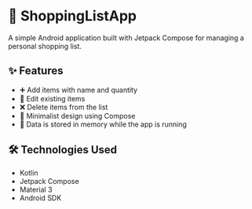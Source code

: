 # 🛒 ShoppingListApp

A simple Android application built with Jetpack Compose for managing a personal shopping list.

## ✨ Features

- ➕ Add items with name and quantity
- 📝 Edit existing items
- ❌ Delete items from the list
- 🎨 Minimalist design using Compose
- 💾 Data is stored in memory while the app is running

## 🛠️ Technologies Used

- Kotlin
- Jetpack Compose
- Material 3
- Android SDK
